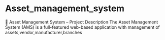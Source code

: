 # Asset_management_system
🧾 Asset Management System – Project Description The Asset Management System (AMS) is a full-featured web-based application with management of assets,vendor,manufacturer,branches

